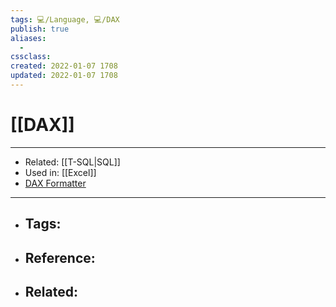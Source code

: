 ```yaml
---
tags: 💻️/Language, 💻️/DAX 
publish: true
aliases:
  - 
cssclass: 
created: 2022-01-07 1708
updated: 2022-01-07 1708
---
```


# [[DAX]]

---

- Related: [[T-SQL|SQL]]
- Used in: [[Excel]]
- [DAX Formatter](https://www.daxformatter.com/)

---

- Tags: 
	- 
- Reference:
	- 
- Related:
	- 
